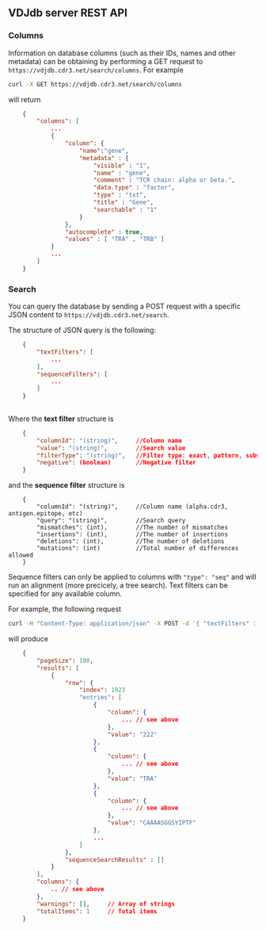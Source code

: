 ## VDJdb server REST API

### Columns

Information on database columns (such as their IDs, names and other metadata) can be obtaining by performing a GET request to ``https://vdjdb.cdr3.net/search/columns``.
For example 
```bash 
curl -X GET https://vdjdb.cdr3.net/search/columns
```
will return
```json
    {
        "columns": [
            ...
            {
                "column": {
                    "name":"gene", 
                    "metadata" : {
                        "visible" : "1",
                        "name" : "gene",
                        "comment" : "TCR chain: alpha or beta.",
                        "data.type" : "factor",
                        "type" : "txt",
                        "title" : "Gene",
                        "searchable" : "1"
                    }
                },
                "autocomplete" : true,
                "values" : [ "TRA" , "TRB" ]
            }
            ...
        ]
    }
```

### Search

You can query the database by sending a POST request with a specific JSON content to ``https://vdjdb.cdr3.net/search``.

The structure of JSON query is the following:
```json
    {
        "textFilters": [
            ...
        ],
        "sequenceFilters": [
            ...
        ]
    }
    
```
Where the **text filter** structure is
```json
    {
        "columnId": "(string)",     //Column name
        "value": "(string)",        //Search value
        "filterType": "(string)",   //Filter type: exact, pattern, substring, level
        "negative": (boolean)       //Negative filter
    }
```
and the **sequence filter** structure is
```
    {
        "columnId": "(string)",     //Column name (alpha.cdr3, antigen.epitope, etc)
        "query": "(string)",        //Search query
        "mismatches": (int),        //The number of mismatches
        "insertions": (int),        //The number of insertions
        "deletions": (int),         //The number of deletions
        "mutations": (int)          //Total number of differences allowed
    }
```

Sequence filters can only be applied to columns with ``"type": "seq"`` and will run an alignment (more precicely, a tree search). Text filters can be specified for any available column.

For example, the following request
```bash
curl -H "Content-Type: application/json" -X POST -d '{ "textFilters" : [{"columnId":"cdr3", "value":"CAAAASGGSYIPTF", "filterType":"exact", "negative":false }], "sequenceFilters" : [] }' https://vdjdb.cdr3.net/search
``` 

will produce

```json
    {
        "pageSize": 100,
        "results": [
            {
                "row": {
                    "index": 1923
                    "entries": [
                        {
                            "column": {
                                ... // see above
                            },
                            "value": "222"
                        },
                        {
                            "column": {
                                ... // see above
                            },
                            "value": "TRA"
                        },
                        {
                            "column": {
                                ... // see above
                            },
                            "value": "CAAAASGGSYIPTF"
                        },
                        ...
                    ]       
                },
                "sequenceSearchResults" : []
            }
        ],
        "columns": {
            .. // see above
        },
        "warnings": [],     // Array of strings
        "totalItems": 1     // Total items
    }
```